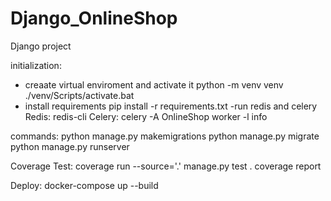 # Django_OnlineShop
Django project 

initialization:
- creaate virtual enviroment and activate it 
python -m venv venv
./venv/Scripts/activate.bat
- install requirements
pip install -r requirements.txt
-run redis and celery
Redis:
redis-cli
Celery:
celery -A OnlineShop worker -l info

commands:
python manage.py makemigrations
python manage.py migrate
python manage.py runserver

Coverage Test:
coverage run --source='.' manage.py test .
coverage report

Deploy:
docker-compose up --build

